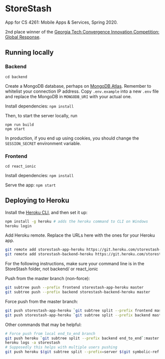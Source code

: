 # StoreStash

App for CS 4261: Mobile Apps & Services, Spring 2020.

2nd place winner of the [Georgia Tech Convergence Innovation Competition: Global Response](http://www.cic.gatech.edu/).

## Running locally

### Backend

`cd backend`

Create a MongoDB database, perhaps on [MongoDB Atlas](https://www.mongodb.com/cloud/atlas). Remember to whitelist your connection IP address. Copy `.env.example` into a new `.env` file and replace the MongoDB <password> in `MONGODB_URI` with your actual one.

Install dependencies: `npm install`

Then, to start the server locally, run

```
npm run build
npm start
```

In production, if you end up using cookies, you should change the `SESSION_SECRET` environment variable.

### Frontend

`cd react_ionic`

Install dependencies: `npm install`

Serve the app: `npm start`

## Deploying to Heroku

Install the [Heroku CLI](https://devcenter.heroku.com/articles/heroku-cli), and then set it up:

```bash
npm install -g heroku # adds the heroku command to CLI on Windows
heroku login
```

Add Heroku remote. Replace the URLs here with the ones for your Heroku app.

```bash
git remote add storestash-app-heroku https://git.heroku.com/storestash-app.git
git remote add storestash-backend-heroku https://git.heroku.com/storestash.git
```

For the following instructions, make sure your command line is in the StoreStash folder, not backend/ or react_ionic

Push from the master branch (non-force):

```bash
git subtree push --prefix frontend storestash-app-heroku master
git subtree push --prefix backend storestash-backend-heroku master
```

Force push from the master branch:

```bash
git push storestash-app-heroku `git subtree split --prefix frontend master`:master --force
git push storestash-app-heroku `git subtree split --prefix backend master`:master --force
```

Other commands that may be helpful:
```bash
# Force push from local end_to_end branch
git push heroku `git subtree split --prefix backend end_to_end`:master --force
heroku logs -a storestash
# Supposedly this helps with multiple users pushing
git push heroku $(git subtree split --prefix=server $(git symbolic-ref --short -q HEAD)):master --force
```